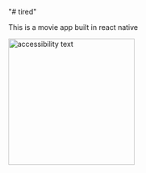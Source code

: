 "# tired" 
<div>
 <p>This is a movie app built in react native</p>
 <img src="https://res.cloudinary.com/daurieb51/image/upload/v1654560858/photo_2022-06-07_00-09-53_ywprd5.jpg" width="250" alt="accessibility text">
</div>
